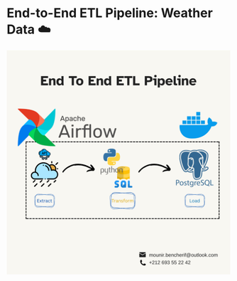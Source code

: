 # End-to-End ETL Pipeline: Weather Data ☁️

<p align="center">
  <img src="Assets/Architecture.png" alt="App Preview"width="700"//>
</p>

